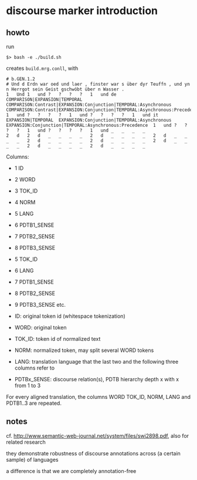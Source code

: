 # discourse marker introduction

## howto

run

    $> bash -e ./build.sh

creates `build.mrg.conll`, with

    # b.GEN.1.2
    # Und d Erdn war oed und laer , finster war s über dyr Teuffn , und yn n Herrgot sein Geist gschwöbt über n Wasser .
    1	Und	1	und	?	?	?	?	1	und	de	COMPARISON|EXPANSION|TEMPORAL	COMPARISON:Contrast|EXPANSION:Conjunction|TEMPORAL:Asynchronous	COMPARISON:Contrast|EXPANSION:Conjunction|TEMPORAL:Asynchronous:Precedence	1	und	?	?	?	?	1	und	?	?	?	?	1	und	it	EXPANSION|TEMPORAL	EXPANSION:Conjunction|TEMPORAL:Asynchronous	EXPANSION:Conjunction|TEMPORAL:Asynchronous:Precedence	1	und	?	?	?	?	1	und	?	?	?	?	1	und	_	_	_	_
    2	d	2	d	_	_	_	_	2	d	_	_	_	_	2	d	_	_	_	_	2	d	_	_	_	_	2	d	_	_	_	_	2	d	_	_	_	_	2	d	_	_	_	_	2	d	_	_	_	_

Columns:

- 1 ID
- 2 WORD
- 3 TOK_ID
- 4 NORM
- 5 LANG
- 6 PDTB1_SENSE
- 7 PDTB2_SENSE
- 8 PDTB3_SENSE
- 5 TOK_ID
- 6 LANG
- 7 PDTB1_SENSE
- 8 PDTB2_SENSE
- 9 PDTB3_SENSE
etc.

- ID: original token id (whitespace tokenization)
- WORD: original token
- TOK_ID: token id of normalized text
- NORM: normalized token, may split several WORD tokens
- LANG: translation language that the last two and the following three columns refer to
- PDTBx_SENSE: discourse relation(s), PDTB hierarchy depth x with x from 1 to 3

For every aligned translation, the columns WORD TOK_ID, NORM, LANG and PDTB1..3 are repeated.

## notes

cf. http://www.semantic-web-journal.net/system/files/swj2898.pdf, also for related research

they demonstrate robustness of discourse annotations across (a certain sample) of languages

a difference is that we are completely annotation-free
